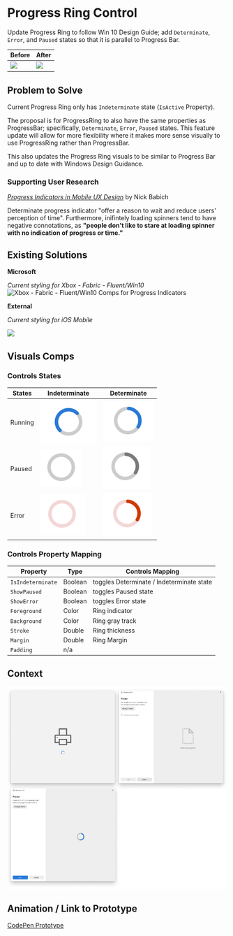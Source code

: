 <!-- Microsoft Xaml Controls Features Specification Template -->

<!-- Title / Name of Feature -->
# Progress Ring Control

<!-- Brief summary of feature proposal --> 
Update Progress Ring to follow Win 10 Design Guide; add `Determinate`, `Error`, and `Paused` states so that it is parallel to Progress Bar.

<!-- If the feature proposal is an update, provide before / after images -->
**Before** | **After**
------------ | -------------
<img src="https://docs.microsoft.com/en-us/windows/uwp/design/controls-and-patterns/images/progressring_singlestate.png" width="200px"> | <img src="https://docs.microsoft.com/en-us/windows/communitytoolkit/resources/images/controls/radialprogressbar.png" width="200px">

<!-- Purpose of feature proposal or update -->
## Problem to Solve 
Current Progress Ring only has `Indeterminate` state  (`IsActive` Property). 

The proposal is for ProgressRing to also have the same properties as ProgressBar; specifically, `Determinate`, `Error`, `Paused` states. This feature update will allow for more flexibility where it makes more sense visually to use ProgressRing rather than ProgressBar. 

This also updates the Progress Ring visuals to be similar to Progress Bar and up to date with Windows Design Guidance.

<!-- Provide user research if applicable (is there a research study that indicates better UX with this proposed update?) -->
### Supporting User Research

[*Progress Indicators in Mobile UX Design*](https://uxplanet.org/progress-indicators-in-mobile-ux-design-a141e22f3ea0) by Nick Babich

Determinate progress indicator "offer a reason to wait and reduce users' perception of time". Furthermore, inifintely loading spinners tend to have negative connotations, as **"people don't like to stare at loading spinner with no indication of progress or time."** 

<!-- Provide competitive research if applicable (what are other teams' solutions, both within and outside of Microsoft? How can we leverage their existing solutions) -->
## Existing Solutions

**Microsoft**

_Current styling for Xbox - Fabric - Fluent/Win10_
![Xbox - Fabric - Fluent/Win10 Comps for Progress Indicators](https://user-images.githubusercontent.com/7389110/57580387-dba31c00-74a0-11e9-9c70-6f8cfa6a658e.png)

**External**

_Current styling for iOS Mobile_

<img src="https://miro.medium.com/max/1280/1*EttlyrQ2zrwq3hSjDxsuaA.png" width="600px">

<!-- Control Visuals for all states / properties -->
## Visuals Comps 

<!-- What visual states are required for this control and what does the visuals look like -->
### Controls States

States | Indeterminate | Determinate
------------ | ------------- | -------------
Running | ![Indeterminate-Running](https://github.com/karenbtlai/xaml-design-md/blob/master/indeterminate-running.png?raw=true) | ![Determinate-Running](https://github.com/karenbtlai/xaml-design-md/blob/master/determinate-running.png?raw=true)
Paused | ![Indeterminate-Paused](https://github.com/karenbtlai/xaml-design-md/blob/master/indeterminate-paused.png?raw=true) | ![Determinate-Paused](https://github.com/karenbtlai/xaml-design-md/blob/master/determinate-paused.png?raw=true)
Error | ![Indeterminate-Error](https://github.com/karenbtlai/xaml-design-md/blob/master/indeterminate-error.png?raw=true) | ![Determinate-Error](https://github.com/karenbtlai/xaml-design-md/blob/master/determinate-error.png?raw=true)

<!-- What properties are editable in the XAML for the end users, and what does it map to -->
### Controls Property Mapping

Property | Type | Controls Mapping
------------ | ------------- | -------------
`IsIndeterminate` | Boolean | toggles Determinate / Indeterminate state
`ShowPaused` | Boolean | toggles Paused state
`ShowError` | Boolean | toggles Error state
`Foreground` | Color | Ring indicator
`Background` | Color | Ring gray track
`Stroke` | Double | Ring thickness 
`Margin` | Double| Ring Margin
`Padding` | n/a | 

## Context
![Progress Ring Context](https://github.com/karenbtlai/xaml-design-md/blob/master/progressring-context.png?raw=true)

## Animation / Link to Prototype
[CodePen Prototype](https://codepen.io/anon/pen/aQeVOm)
